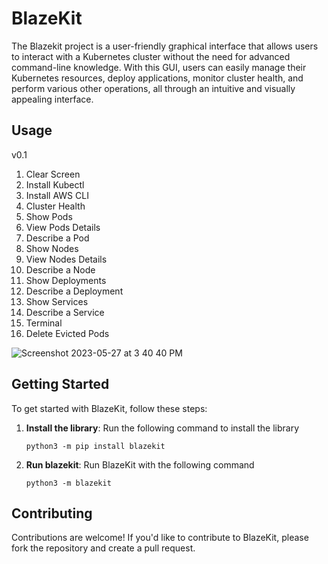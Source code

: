 # BlazeKit

The Blazekit project is a user-friendly graphical interface that allows users to interact with a Kubernetes cluster without the need for advanced command-line knowledge. With this GUI, users can easily manage their Kubernetes resources, deploy applications, monitor cluster health, and perform various other operations, all through an intuitive and visually appealing interface.

## Usage

v0.1
1. Clear Screen
2. Install Kubectl
3. Install AWS CLI
4. Cluster Health
5. Show Pods
6. View Pods Details
7. Describe a Pod
8. Show Nodes
9. View Nodes Details
10. Describe a Node
11. Show Deployments
12. Describe a Deployment
13. Show Services
14. Describe a Service
15. Terminal
16. Delete Evicted Pods

![Screenshot 2023-05-27 at 3 40 40 PM](https://github.com/rishabhjain05/BlazeKit/assets/36572497/1b4d3438-181b-47c9-80a8-2f939461bf29)

## Getting Started

To get started with BlazeKit, follow these steps:

1. **Install the library**: Run the following command to install the library
   ```shell
   python3 -m pip install blazekit
   ```

2. **Run blazekit**: Run BlazeKit with the following command
   ```shell
   python3 -m blazekit
   ```

## Contributing

Contributions are welcome! If you'd like to contribute to BlazeKit, please fork the repository and create a pull request.
